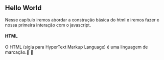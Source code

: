 ## Hello World

Nesse capítulo iremos abordar a construção básica do html e iremos fazer o nossa primeira interação com o javascript.

#### HTML

O HTML (sigla para HyperText Markup Language) é uma linguagem de marcação.:construction:
:construction:
